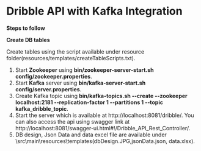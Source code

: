 # Dribble API with Kafka Integration

  **Steps to follow**
  
  **Create DB tables**
  
  Create tables using the script available under resource folder(resources/templates/createTableScripts.txt).
  
1. Start **Zookeeper** using **bin/zookeeper-server-start.sh config/zookeeper.properties**.
2. Start **Kafka** server using **bin/kafka-server-start.sh config/server.properties**.
3. Create Kafka topic using **bin/kafka-topics.sh --create --zookeeper localhost:2181 --replication-factor 1 --partitions 1 --topic            kafka_dribble_topic**.
4. Start the server which is available at http://localhost:8081/dribble/. You can also access the api using swagger link at http://localhost:8081/swagger-ui.html#!/Dribble_API_Rest_Controller/.
5. DB design, Json Data and data excel file are available under \src\main\resources\templates\(dbDesign.JPG,jsonData.json, data.xlsx).
 

